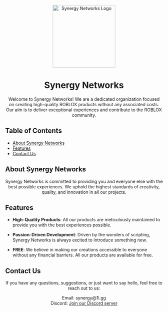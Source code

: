 <p align="center">
  <img alt="Synergy Networks Logo" src="logo.png" width="200">
</p>

<h1 align="center">Synergy Networks</h1>

<p align="center">Welcome to Synergy Networks! We are a dedicated organization focused on creating high-quality ROBLOX products without any associated costs. Our aim is to deliver exceptional experiences and contribute to the ROBLOX community.</p>

## Table of Contents

- [About Synergy Networks](#about-synergy-networks)
- [Features](#features)
- [Contact Us](#contact-us)

## About Synergy Networks

<p align="center">Synergy Networks is committed to providing you and everyone else with the best possible experiences. We uphold the highest standards of creativity, quality, and innovation in all our projects.</p>

## Features

- **High-Quality Products**: All our products are meticulously maintained to provide you with the best experiences possible.

- **Passion-Driven Development**: Driven by the wonders of scripting, Synergy Networks is always excited to introduce something new.

- **FREE**: We believe in making our creations accessible to everyone without any financial barriers. All our products are available for free.

## Contact Us

<p align="center">If you have any questions, suggestions, or just want to say hello, feel free to reach out to us:</p>

<p align="center">
  Email: synergy@1l.gg<br>
  Discord: <a href="https://discord.gg/yGhNCtQqK2">Join our Discord server</a>
</p>
